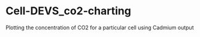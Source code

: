 # Cell-DEVS_co2-charting
Plotting the concentration of CO2 for a particular cell using Cadmium output
